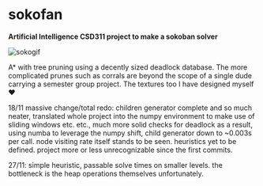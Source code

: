 # sokofan
**Artificial Intelligence CSD311 project to make a sokoban solver**

![sokogif](https://user-images.githubusercontent.com/111729660/204851864-7b40b1f4-6470-489c-89e6-76e887693169.gif)

A* with tree pruning using a decently sized deadlock database. The more complicated prunes such as corrals are beyond the scope of a single dude carrying a semester group project. The textures too I have designed myself ❤️

18/11 massive change/total redo: children generator complete and so much neater, translated whole project into the numpy environment to make use of sliding windows etc. etc., much more solid checks for deadlock as a result, using numba to leverage the numpy shift, child generator down to ~0.003s per call. node visiting rate itself stands to be seen. heuristics yet to be defined. project more or less unrecognizable since the first commits.

27/11: simple heuristic, passable solve times on smaller levels. the bottleneck is the heap operations themselves unfortunately.

